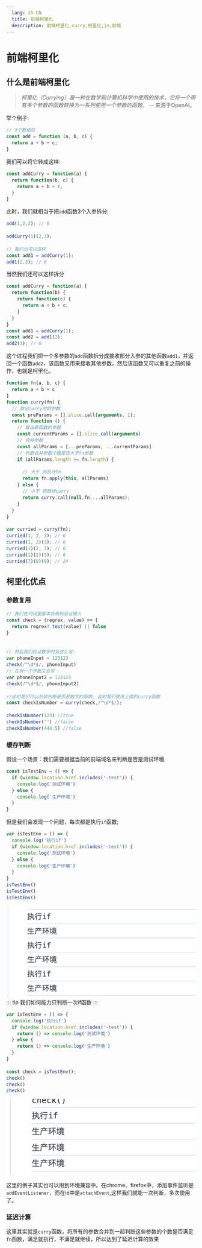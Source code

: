 ```yaml
---
  lang: zh-CN
  title: 前端柯里化
  description: 前端柯里化,curry,柯里化,js,前端
---
```


# 前端柯里化

## 什么是前端柯里化
>*柯里化（Currying）是一种在数学和计算机科学中使用的技术，它将一个带有多个参数的函数转换为一系列使用一个参数的函数。* -- 来源于OpenAI。

举个例子:

```js
// 3个数相加
const add = function (a, b, c) {
  return a + b + c;
}
```

我们可以将它转成这样:

```js
const addCurry = function(a) {
  return function(b, c) {
    return a + b + c;
  }
}
```
此时，我们就相当于把`add`函数3个入参拆分: 

```js
add(1,2,3); // 6

addCurry(1)(2,3);

// 我们也可以这样
const add1 = addCurry(1);
add1(2,3); // 6
```

当然我们还可以这样拆分

```js
const addCurry = function(a) {
  return function(b) {
    return function(c) {
      return a + b + c;
    }
  }
}
const add1 = addCurry(1);
const add2 = add1(2);
add2(3); // 6

```

这个过程我们把一个多参数的`add`函数拆分成接收部分入参的其他函数`add1`，并返回一个函数`add2`，该函数又用来接收其他参数。然后该函数又可以重复之前的操作，也就是柯里化。


```js
function fn(a, b, c) {
  return a + b + c
}
function curry(fn) {
  // 取出curry时的参数
  const preParams = [].slice.call(arguments, 1);
  return function () {
    // 取出新函数的参数
    const currentParams = [].slice.call(arguments)
    // 合并参数
    const allParams = [...preParams, ...currentParams]
    // 判断合并参数个数是否大于fn参数
    if (allParams.length >= fn.length) {

      // 大于 则执行fn
      return fn.apply(this, allParams)
    } else {
      // 小于 则继续curry
      return curry.call(null,fn,...allParams);
    }
  }
}

var curried = curry(fn);
curried(1, 2, 3); // 6
curried(1, 2)(3); // 6
curried(1)(2, 3); // 6
curried(1)(2)(3); // 6
curried(7)(8)(9); // 24

```

## 柯里化优点
### 参数复用
```js
// 我们在代码里基本会用到验证输入
const check = (regrex, value) => {
  return regrex?.test(value) || false
}


// 然后我们验证数字时会这么写:
var phoneInput = 123123
check(/^\d*$/, phoneInput)
// 在另一个界面又会写
var phoneInput2 = 123123 
check(/^\d*$/, phoneInput2)

//此时我们可以封装判断是否是数字的函数, 此时我们使用上面的curry函数
const checkIsNumber = curry(check,/^\d*$/);

checkIsNumber(123) //true
checkIsNumber('') //false
checkIsNumber(444.5) //false

```
### 缓存判断
假设一个场景：我们需要根据当前的前端域名来判断是否是测试环境

```js
const isTestEnv = () => {
  if (window.location.href.includes('-test')) {
    console.log('测试环境')
  } else {
    console.log('生产环境')
  }
}
```
但是我们会发现一个问题，每次都是执行`if`函数;
```js 
var isTestEnv = () => {
  console.log('执行if')
  if (window.location.href.includes('-test')) {
    console.log('测试环境')
  } else {
    console.log('生产环境')
  }
}
isTestEnv()
isTestEnv()
isTestEnv()

```
![Alt text](image-2.png)
::: tip 
我们如何能力只判断一次if函数
:::

```js
var isTestEnv = () => {
  console.log('执行if')
  if (window.location.href.includes('-test')) {
    return () => console.log('测试环境')
  } else {
    return () => console.log('生产环境')
  }
}

const check = isTestEnv();
check()
check()
check()
```
![Alt text](image-3.png)

这里的例子其实也可以用到环境兼容中。在chrome、firefox中，添加事件监听是`addEventListener`，而在ie中是`attachEvent`,这样我们就能一次判断，多次使用了。

### 延迟计算
这里其实就是`curry`函数，将所有的参数合并到一起判断这些参数的个数是否满足`fn`函数，满足就执行，不满足就继续，所以达到了延迟计算的效果